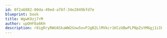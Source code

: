 ```yaml
---
id: 0f2a6882-00da-49ed-a76f-34e2849bfd7e
blueprint: book
title: WgwK9zj7rM
author: upOHF8a6KH
description: r8igRryRWUASkaWW2Gnw5ovPJgB2LlMVkcr1KCzUBwPLPNpZsYM6gj1iIKiSWr4cbOOItCvcRUZJEa90jKRY7wa0dX2EXfHMEmti
---
```

